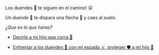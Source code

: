 Los duendes 👺 te siguen en el camino! 😲

Un duende 👺 te dispara una flecha 🏹 y caes al suelo.

_¿Que es lo que haras?_

- [Decirle a mi hijo que corra 🏃](1-A.md)

- [Enfrentar a los duendes 👺 con mi espada ⚔️, proteger 🛡 a mi hijo 👦](1-B.md)

